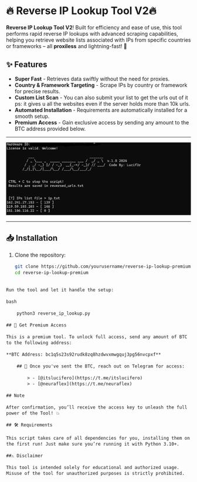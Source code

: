# 🔥 Reverse IP Lookup Tool V2🔥

**Reverse IP Lookup Tool V2**! Built for efficiency and ease of use, this tool performs rapid reverse IP lookups with advanced scraping capabilities, helping you retrieve website lists associated with IPs from specific countries or frameworks – all **proxiless** and lightning-fast! 🚀

## ✨ Features
- **Super Fast** - Retrieves data swiftly without the need for proxies.
- **Country & Framework Targeting** - Scrape IPs by country or framework for precise results.
- **Custom List Scan** - You can also submit your list to get the urls out of it ps: it gives u all the websites even if the server holds more than 10k urls.
- **Automated Installation** - Requirements are automatically installed for a smooth setup.
- **Premium Access** - Gain exclusive access by sending any amount to the BTC address provided below.

---

![Tool Preview](https://github.com/itslucifero/reverse-ip-lookupv2/blob/main/RIPV1.8.png?raw=true) 

---

## 📥 Installation
1. Clone the repository:
   ```bash
   git clone https://github.com/yourusername/reverse-ip-lookup-premium.git
   cd reverse-ip-lookup-premium
```

Run the tool and let it handle the setup:

bash

    python3 reverse_ip_lookup.py

## 🎁 Get Premium Access

This is a premium tool. To unlock full access, send any amount of BTC to the following address:

**BTC Address: bc1q5s23s92rudk8zq8hzdwvxmwgquj3pg56nvcpxf**

    ## 📢 Once you've sent the BTC, reach out on Telegram for access:

        > - [@itslucifero](https://t.me/itslucifero)
        > - [@neuraflex](https://t.me/neuraflex)

## Note

After confirmation, you’ll receive the access key to unleash the full power of the Tool! 💥

## 🛠️ Requirements

This script takes care of all dependencies for you, installing them on the first run! Just make sure you’re running it with Python 3.10+.

##⚠️ Disclaimer

This tool is intended solely for educational and authorized usage. Misuse of the tool for unauthorized purposes is strictly prohibited.

